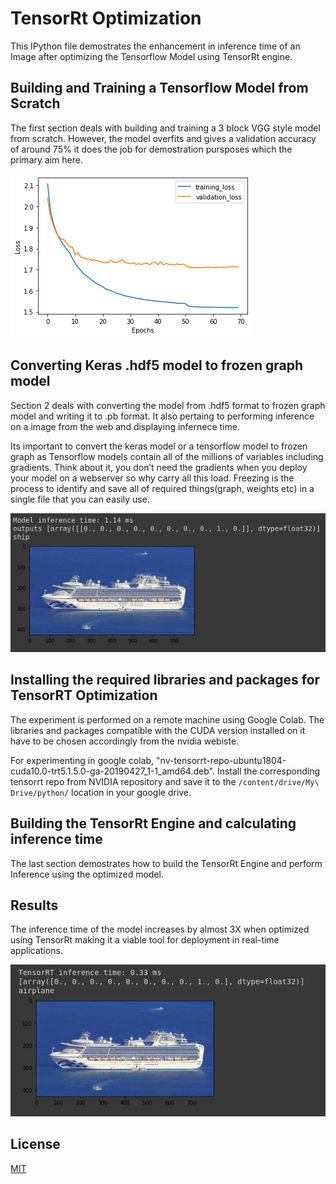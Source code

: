 # TensorRt Optimization

This IPython file demostrates the enhancement in inference time of an Image after
optimizing the Tensorflow Model using TensorRt engine. 

## Building and Training a Tensorflow Model from Scratch

The first section deals with building and training a 3 block VGG style model from scratch.
However, the model overfits and gives a validation accuracy of around 75% it does the job 
for demostration pursposes which the primary aim here. 

![alt text](https://github.com/akki2503/CIFAR_10_experiments/blob/master/TensorRt_Optimization/train_vs_val_loss.png?raw=true)

## Converting Keras .hdf5 model to frozen graph model

Section 2 deals with converting the model from .hdf5 format to frozen graph model and writing it to .pb format.
It also pertaing to performing inference on a image from the web and displaying infernece time.

Its important to convert the keras model or a tensorflow model to frozen graph as Tensorflow models contain all of the millions of variables including gradients. Think about it, you don’t need the gradients when you deploy your model on a webserver so why carry all this load. Freezing is the process to identify and save all of required things(graph, weights etc) in a single file that you can easily use.  

![alt text](https://github.com/akki2503/CIFAR_10_experiments/blob/master/TensorRt_Optimization/frozen_graph_model_inference.png?raw=true)

## Installing the required libraries and packages for TensorRT Optimization

The experiment is performed on a remote machine using Google Colab. The libraries and packages compatible with the CUDA version installed on it have to be chosen accordingly from the nvidia webiste.

For experimenting in google colab, "nv-tensorrt-repo-ubuntu1804-cuda10.0-trt5.1.5.0-ga-20190427_1-1_amd64.deb".
Install the corresponding tensorrt repo from NVIDIA repository and save it to the ``/content/drive/My\ Drive/python/`` location in your google drive. 

## Building the TensorRt Engine and calculating inference time 

The last section demostrates how to build the TensorRt Engine and perform Inference using the optimized model.

## Results

The inference time of the model increases by almost 3X when optimized using TensorRt making it a viable tool for deployment in real-time applications. 

![alt text](https://github.com/akki2503/CIFAR_10_experiments/blob/master/TensorRt_Optimization/tensorrt_model_inference.png?raw=true)

## License
[MIT](https://choosealicense.com/licenses/mit/)
